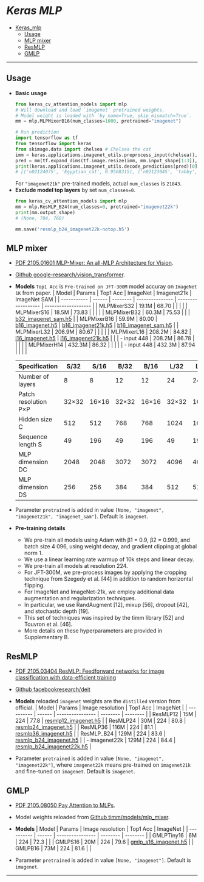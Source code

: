 # ___Keras MLP___
<!-- TOC depthFrom:1 depthTo:6 withLinks:1 updateOnSave:1 orderedList:0 -->

- [Keras_mlp](#kerasmlp)
  - [Usage](#usage)
  - [MLP mixer](#mlp-mixer)
  - [ResMLP](#resmlp)
  - [GMLP](#gmlp)

<!-- /TOC -->
***

## Usage
  - **Basic usage**
    ```py
    from keras_cv_attention_models import mlp
    # Will download and load `imagenet` pretrained weights.
    # Model weight is loaded with `by_name=True, skip_mismatch=True`.
    mm = mlp.MLPMixerB16(num_classes=1000, pretrained="imagenet")

    # Run prediction
    import tensorflow as tf
    from tensorflow import keras
    from skimage.data import chelsea # Chelsea the cat
    imm = keras.applications.imagenet_utils.preprocess_input(chelsea(), mode='tf') # model="tf" or "torch"
    pred = mm(tf.expand_dims(tf.image.resize(imm, mm.input_shape[1:3]), 0)).numpy()
    print(keras.applications.imagenet_utils.decode_predictions(pred)[0])
    # [('n02124075', 'Egyptian_cat', 0.9568315), ('n02123045', 'tabby', 0.017994137), ...]
    ```
    For `"imagenet21k"` pre-trained models, actual `num_classes` is `21843`.
  - **Exclude model top layers** by set `num_classes=0`.
    ```py
    from keras_cv_attention_models import mlp
    mm = mlp.ResMLP_B24(num_classes=0, pretrained="imagenet22k")
    print(mm.output_shape)
    # (None, 784, 768)

    mm.save('resmlp_b24_imagenet22k-notop.h5')
    ```
## MLP mixer
  - [PDF 2105.01601 MLP-Mixer: An all-MLP Architecture for Vision](https://arxiv.org/pdf/2105.01601.pdf).
  - [Github google-research/vision_transformer](https://github.com/google-research/vision_transformer#available-mixer-models).
  - **Models** `Top1 Acc` is `Pre-trained on JFT-300M` model accuray on `ImageNet 1K` from paper.
    | Model       | Params | Top1 Acc | ImageNet | Imagenet21k | ImageNet SAM |
    | ----------- | ------ | -------- | --------------- | ------------------ | ------------------- |
    | MLPMixerS32 | 19.1M  | 68.70    |                 |                    |                     |
    | MLPMixerS16 | 18.5M  | 73.83    |                 |                    |                     |
    | MLPMixerB32 | 60.3M  | 75.53    |                 |                    | [b32_imagenet_sam.h5](https://github.com/leondgarse/keras_cv_attention_models/releases/download/mlp/mlp_mixer_b32_imagenet_sam.h5) |
    | MLPMixerB16 | 59.9M  | 80.00    | [b16_imagenet.h5](https://github.com/leondgarse/keras_cv_attention_models/releases/download/mlp/mlp_mixer_b16_imagenet.h5) | [b16_imagenet21k.h5](https://github.com/leondgarse/keras_cv_attention_models/releases/download/mlp/mlp_mixer_b16_imagenet21k.h5) | [b16_imagenet_sam.h5](https://github.com/leondgarse/keras_cv_attention_models/releases/download/mlp/mlp_mixer_b16_imagenet_sam.h5) |
    | MLPMixerL32 | 206.9M | 80.67    |  |  |                     |
    | MLPMixerL16 | 208.2M | 84.82    | [l16_imagenet.h5](https://github.com/leondgarse/keras_cv_attention_models/releases/download/mlp/mlp_mixer_l16_imagenet.h5) | [l16_imagenet21k.h5](https://github.com/leondgarse/keras_cv_attention_models/releases/download/mlp/mlp_mixer_l16_imagenet21k.h5) |                     |
    | - input 448 | 208.2M | 86.78    |                 |                    |                     |
    | MLPMixerH14 | 432.3M | 86.32    |                 |                    |                     |
    | - input 448 | 432.3M | 87.94    |                 |                    |                     |

    | Specification        | S/32  | S/16  | B/32  | B/16  | L/32  | L/16  | H/14  |
    | -------------------- | ----- | ----- | ----- | ----- | ----- | ----- | ----- |
    | Number of layers     | 8     | 8     | 12    | 12    | 24    | 24    | 32    |
    | Patch resolution P×P | 32×32 | 16×16 | 32×32 | 16×16 | 32×32 | 16×16 | 14×14 |
    | Hidden size C        | 512   | 512   | 768   | 768   | 1024  | 1024  | 1280  |
    | Sequence length S    | 49    | 196   | 49    | 196   | 49    | 196   | 256   |
    | MLP dimension DC     | 2048  | 2048  | 3072  | 3072  | 4096  | 4096  | 5120  |
    | MLP dimension DS     | 256   | 256   | 384   | 384   | 512   | 512   | 640   |
  - Parameter `pretrained` is added in value `[None, "imagenet", "imagenet21k", "imagenet_sam"]`. Default is `imagenet`.
  - **Pre-training details**
    - We pre-train all models using Adam with β1 = 0.9, β2 = 0.999, and batch size 4 096, using weight decay, and gradient clipping at global norm 1.
    - We use a linear learning rate warmup of 10k steps and linear decay.
    - We pre-train all models at resolution 224.
    - For JFT-300M, we pre-process images by applying the cropping technique from Szegedy et al. [44] in addition to random horizontal flipping.
    - For ImageNet and ImageNet-21k, we employ additional data augmentation and regularization techniques.
    - In particular, we use RandAugment [12], mixup [56], dropout [42], and stochastic depth [19].
    - This set of techniques was inspired by the timm library [52] and Touvron et al. [46].
    - More details on these hyperparameters are provided in Supplementary B.
## ResMLP
  - [PDF 2105.03404 ResMLP: Feedforward networks for image classification with data-efficient training](https://arxiv.org/pdf/2105.03404.pdf)
  - [Github facebookresearch/deit](https://github.com/facebookresearch/deit)
  - **Models** reloaded `imagenet` weights are the `distilled` version from official.
    | Model      | Params | Image resolution | Top1 Acc | ImageNet |
    | ---------- | ------ | ---------------- | -------- | -------- |
    | ResMLP12   | 15M    | 224              | 77.8     | [resmlp12_imagenet.h5](https://github.com/leondgarse/keras_cv_attention_models/releases/download/mlp/resmlp12_imagenet.h5) |
    | ResMLP24   | 30M    | 224              | 80.8     | [resmlp24_imagenet.h5](https://github.com/leondgarse/keras_cv_attention_models/releases/download/mlp/resmlp24_imagenet.h5) |
    | ResMLP36   | 116M   | 224              | 81.1     | [resmlp36_imagenet.h5](https://github.com/leondgarse/keras_cv_attention_models/releases/download/mlp/resmlp36_imagenet.h5) |
    | ResMLP_B24 | 129M   | 224              | 83.6     | [resmlp_b24_imagenet.h5](https://github.com/leondgarse/keras_cv_attention_models/releases/download/mlp/resmlp_b24_imagenet.h5) |
    | - imagenet22k | 129M   | 224              | 84.4     | [resmlp_b24_imagenet22k.h5](https://github.com/leondgarse/keras_cv_attention_models/releases/download/mlp/resmlp_b24_imagenet22k.h5) |

  - Parameter `pretrained` is added in value `[None, "imagenet", "imagenet22k"]`, where `imagenet22k` means pre-trained on `imagenet21k` and fine-tuned on `imagenet`. Default is `imagenet`.
## GMLP
  - [PDF 2105.08050 Pay Attention to MLPs](https://arxiv.org/pdf/2105.08050.pdf).
  - Model weights reloaded from [Github timm/models/mlp_mixer](https://github.com/rwightman/pytorch-image-models/blob/master/timm/models/mlp_mixer.py).
  - **Models**
    | Model      | Params | Image resolution | Top1 Acc | ImageNet |
    | ---------- | ------ | ---------------- | -------- | -------- |
    | GMLPTiny16 | 6M     | 224              | 72.3     |          |
    | GMLPS16    | 20M    | 224              | 79.6     | [gmlp_s16_imagenet.h5](https://github.com/leondgarse/keras_cv_attention_models/releases/download/mlp/gmlp_s16_imagenet.h5) |
    | GMLPB16    | 73M    | 224              | 81.6     |          |

  - Parameter `pretrained` is added in value `[None, "imagenet"]`. Default is `imagenet`.
***
